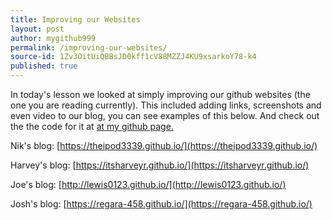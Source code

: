 ```yaml
---
title: Improving our Websites
layout: post
author: mygithub999
permalink: /improving-our-websites/
source-id: 1Zv3OitUiQBBsJD0kff1cV88MZZJ4KU9xsarkoY78-k4
published: true
---
```

In today's lesson we looked at simply improving our github websites (the one you are reading currently). This included adding links, screenshots and even video to our blog, you can see examples of this below. And check out the the code for it at [at my github page.](https://github.com/ayewmad/ayewmad.github.io/tree/master/_posts)

Nik's blog: [https://theipod3339.github.io/](https://theipod3339.github.io/) 

Harvey's blog: [https://itsharveyr.github.io/](https://itsharveyr.github.io/)

Joe's blog: [http://lewis0123.github.io/](http://lewis0123.github.io/)

Josh's blog: [https://regara-458.github.io/](https://regara-458.github.io/)

